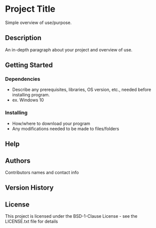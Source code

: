 # Project Title

Simple overview of use/purpose.

## Description

An in-depth paragraph about your project and overview of use.

## Getting Started

### Dependencies

* Describe any prerequisites, libraries, OS version, etc., needed before installing program.
* ex. Windows 10

### Installing

* How/where to download your program
* Any modifications needed to be made to files/folders

## Help

## Authors

Contributors names and contact info

## Version History

## License

This project is licensed under the BSD-1-Clause License - see the LICENSE.txt file for details
